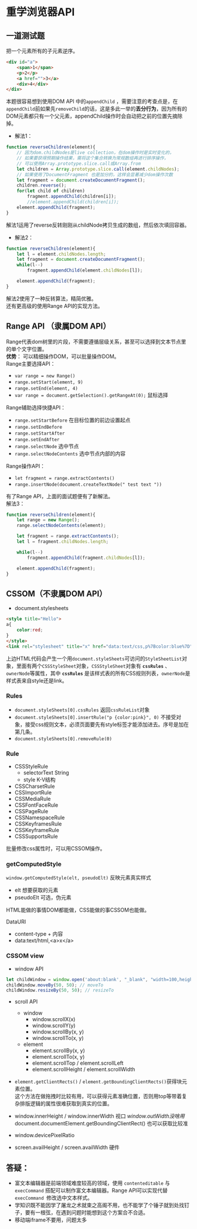 # 重学浏览器API

## 一道测试题  
把一个元素所有的子元素逆序。
```html
<div id="a">
    <span>1</span>
    <p>2</p>
    <a href="">3</a>
    <div>4</div>
</div>
```
本题很容易想到使用DOM API 中的`appendChild` ，需要注意的考查点是，在`appendChild`前如果先`removeChild`的话，这是多此一举的**丢分行为**，因为所有的DOM元素都只有一个父元素，appendChild操作时会自动把之前的位置先摘除掉。  

* 解法1：
```javascript
function reverseChildren(element){
    // 因为dom.childNodes是live collection，在dom操作时是实时变化的，
    // 如果要获得预期操作结果，需将这个集合转换为常规数组再进行排序操作，
    // 可以使用Array.prototype.slice.call或Array.from
    let children = Array.prototype.slice.call(element.childNodes);
    // 如果使用了DocumentFragment 也是加分的，这样会显著减少dom操作次数
    let fragment = document.createDocumentFragment(); 
    children.reverse();
    for(let child of children)
        fragment.appendChild(children[i]);
        //element.appendChild(children[i]);
    element.appendChild(fragment);
}
```
解法1运用了reverse反转刚刚从childNode拷贝生成的数组，然后依次填回容器。
* 解法2：
```javascript
function reverseChildren(element){
    let l = element.childNodes.length;
    let fragment = document.createDocumentFragment(); 
    while(l--)
        fragment.appendChild(element.childNodes[l]);

    element.appendChild(fragment);
}
```
解法2使用了一种反转算法，精简优雅。  
还有更高级的使用Range API的实现方法。

## Range API （隶属DOM API）
Range代表dom树里的片段，不需要遵循层级关系，甚至可以选择到文本节点里的单个文字位置。  
**优势**： 可以精细操作DOM，可以批量操作DOM。  
Range主要选择API：  
* `var range = new Range()`
* `range.setStart(element, 9)`
* `range.setEnd(element, 4)`
* `var range = document.getSelection().getRangeAt(0);` 鼠标选择  

Range辅助选择快捷API： 

* `range.setStartBefore` 在目标位置的前边设置起点
* `range.setEndBefore`
* `range.setStartAfter`
* `range.setEndAfter`
* `range.selectNode` 选中节点
* `range.selectNodeContents` 选中节点内部的内容  

Range操作API：  

* `let fragment = range.extractContents()`
* `range.insertNode(document.createTextNode(" test text "))`  

有了Range API，上面的面试题便有了新解法。  
解法3：  
```javascript
function reverseChildren(element){
    let range = new Range();
    range.selectNodeContents(element);

    let fragment = range.extractContents();
    let l = fragment.childNodes.length;

    while(l--)
        fragment.appendChild(fragment.childNodes[l]);

    element.appendChild(fragment);
}
```
## CSSOM（不隶属DOM API）
* document.stylesheets

```html
<style title="Hello">
a{
    color:red;
}
</style>
<link rel="stylesheet" title="x" href="data:text/css,p%7Bcolor:blue%7D">
```
上边HTML代码会产生一个用`document.styleSheets`可访问的`StyleSheetList`对象，里面有两个`CSSStyleSheet`对象，`CSSStyleSheet`对象有 **`cssRules`** 、`ownerNode`等属性，其中 **`cssRules`** 是该样式表的所有CSS规则列表，`ownerNode`是样式表来自style还是link。

### Rules  
* `document.styleSheets[0].cssRules` 返回`cssRuleList`对象
* `document.styleSheets[0].insertRule("p {color:pink}", 0)` 不接受对象，接受css规则文本，必须页面要先有style标签才能添加进去。序号是加在第几条。
* `document.styleSheets[0].removeRule(0)`

### Rule  
* CSSStyleRule
    * selectorText String
    * style K-V结构
* CSSCharsetRule
* CSSImportRule
* CSSMediaRule
* CSSFontFaceRule
* CSSPageRule
* CSSNamespaceRule
* CSSKeyframesRule
* CSSKeyframeRule
* CSSSupportsRule

批量修改css属性时，可以用CSSOM操作。

### getComputedStyle
`window.getComputedStyle(elt, pseudoElt)` 反映元素真实样式
* elt 想要获取的元素
* pseudoElt 可选，伪元素

HTML能做的事情DOM都能做，CSS能做的事CSSOM也能做。

DataURI
* content-type + 内容
* data:text/html,\<a>x\</a>


### CSSOM view
* window API
```javascript
let childWindow = window.open('about:blank', "_blank", "width=100,height=100,left=100,top=100")
childWindow.moveBy(50, 50); // moveTo
childWindow.resizeBy(50, 50); // resizeTo
```
* scroll API
    * window
        * window.scrollX(x)
        * window.scrollY(y)
        * window.scrollBy(x, y)
        * window.scrollTo(x, y)
    * element
        * element.scrollBy(x, y)
        * element.scrollTo(x, y)
        * element.scrollTop / element.scrollLeft
        * element.scrollHeight / element.scrollWidth

* `element.getClientRects()` / `element.getBoundingClientRects()`获得块元素位置。  
    这个方法在做拖拽时比较有用，可以获得元素准确位置，否则用top等带着复杂排版逻辑的属性很难获取到真实的位置。

* window.innerHeight / window.innerWidth 视口 *window.outWidth没啥用*  
    document.documentElement.getBoundingClientRect() 也可以获取比较准
* window.devicePixelRatio 
* screen.availHeight / screen.availWidth 硬件

    

## 答疑：
* 富文本编辑器是前端领域难度较高的领域，使用 `contenteditable` 与 `execCommand` 搭配可以制作富文本编辑器。Range API可以实现代替 `execCommand `修改选中文本样式。
* 学知识既不能因学了屠龙之术就束之高阁不用，也不能学了个锤子就到处找钉子，要有一根弦，在遇到问题时能想到这个方案合不合适。
* 移动端iframe不要用，问题太多